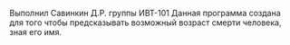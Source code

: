 Выполнил Савинкин Д.Р. группы ИВТ-101
Данная программа создана для того чтобы предсказывать возможный возраст смерти человека, зная его имя.
